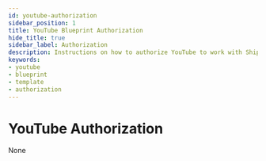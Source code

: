 ```yaml
---
id: youtube-authorization
sidebar_position: 1
title: YouTube Blueprint Authorization
hide_title: true
sidebar_label: Authorization
description: Instructions on how to authorize YouTube to work with Shipyard's low-code YouTube templates.
keywords:
- youtube
- blueprint
- template
- authorization
---
```


# YouTube Authorization
None
